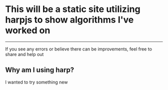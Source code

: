 # This will be a static site utilizing harpjs to show algorithms I've worked on
- - -

If you see any errors or believe there can be improvements, feel free to share and help out

## Why am I using harp?

I wanted to try something new